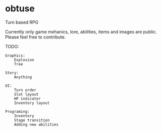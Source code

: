 # obtuse
Turn based RPG

Currently only game mehanics, lore, abilities, items and images are public. Please feel free to contribute.

TODO:
	
	Graphics:
		Explosion
		Tree

	Story:
		Anything

	UI:
		Turn order
		Slot layout
		HP indicator
		Inventory layout

	Programing:
		Inventory
		Stage transition
		Adding new abilities
